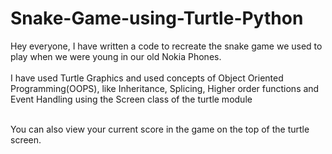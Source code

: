 # Snake-Game-using-Turtle-Python
 Hey everyone, I have written a code to recreate
 the snake game we used to play when we were young
 in our old Nokia Phones.
 <br>
 <br>
 I have used Turtle Graphics and used concepts of
 Object Oriented Programming(OOPS), like Inheritance,
 Splicing, Higher order functions and Event Handling using
 the Screen class of the turtle module
 <br> <br>

 You can also view your current score in the game on the 
top of the turtle screen.



